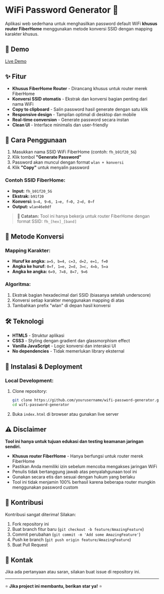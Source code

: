 # WiFi Password Generator 📶

Aplikasi web sederhana untuk menghasilkan password default WiFi **khusus router FiberHome** menggunakan metode konversi SSID dengan mapping karakter khusus.

## 🚀 Demo
[Live Demo](https://wi-fi-password-generator.vercel.app/)

## ✨ Fitur
- **Khusus FiberHome Router** - Dirancang khusus untuk router merek FiberHome
- **Konversi SSID otomatis** - Ekstrak dan konversi bagian penting dari nama WiFi
- **Copy to clipboard** - Salin password hasil generate dengan satu klik
- **Responsive design** - Tampilan optimal di desktop dan mobile
- **Real-time conversion** - Generate password secara instan
- **Clean UI** - Interface minimalis dan user-friendly

## 🔧 Cara Penggunaan

1. Masukkan nama SSID WiFi FiberHome (contoh: `fh_b91f20_5G`)
2. Klik tombol **"Generate Password"**
3. Password akan muncul dengan format `wlan + konversi`
4. Klik **"Copy"** untuk menyalin password

### Contoh SSID FiberHome:
- **Input:** `fh_b91f20_5G`
- **Ekstrak:** `b91f20`
- **Konversi:** `b→4, 9→6, 1→e, f→0, 2→d, 0→f`
- **Output:** `wlan46e0df`

> **📌 Catatan:** Tool ini hanya bekerja untuk router FiberHome dengan format SSID: `fh_[hex]_[band]`

## 🔐 Metode Konversi

### Mapping Karakter:
- **Huruf ke angka:** `a=5, b=4, c=3, d=2, e=1, f=0`
- **Angka ke huruf:** `0=f, 1=e, 2=d, 3=c, 4=b, 5=a`
- **Angka ke angka:** `6=9, 7=8, 8=7, 9=6`

### Algoritma:
1. Ekstrak bagian hexadecimal dari SSID (biasanya setelah underscore)
2. Konversi setiap karakter menggunakan mapping di atas
3. Tambahkan prefix "wlan" di depan hasil konversi

## 🛠️ Teknologi
- **HTML5** - Struktur aplikasi
- **CSS3** - Styling dengan gradient dan glassmorphism effect
- **Vanilla JavaScript** - Logic konversi dan interaksi UI
- **No dependencies** - Tidak memerlukan library eksternal

## 🚀 Instalasi & Deployment

### Local Development:
1. Clone repository:
   ```bash
   git clone https://github.com/yourusername/wifi-password-generator.git
   cd wifi-password-generator
   ```

2. Buka `index.html` di browser atau gunakan live server

## ⚠️ Disclaimer

**Tool ini hanya untuk tujuan edukasi dan testing keamanan jaringan sendiri.**

- **Khusus router FiberHome** - Hanya berfungsi untuk router merek FiberHome
- Pastikan Anda memiliki izin sebelum mencoba mengakses jaringan WiFi
- Penulis tidak bertanggung jawab atas penyalahgunaan tool ini
- Gunakan secara etis dan sesuai dengan hukum yang berlaku
- Tool ini tidak menjamin 100% berhasil karena beberapa router mungkin menggunakan password custom

## 🤝 Kontribusi

Kontribusi sangat diterima! Silakan:

1. Fork repository ini
2. Buat branch fitur baru (`git checkout -b feature/AmazingFeature`)
3. Commit perubahan (`git commit -m 'Add some AmazingFeature'`)
4. Push ke branch (`git push origin feature/AmazingFeature`)
5. Buat Pull Request

## 📧 Kontak

Jika ada pertanyaan atau saran, silakan buat issue di repository ini.

---

⭐ **Jika project ini membantu, berikan star ya!** ⭐